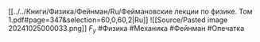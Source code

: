 [[../../Книги/Физика/Фейнман/Ru/Феймановские лекции по физике. Том 1.pdf#page=347&selection=60,0,60,2|Ru]]
![[Source/Pasted image 20241025000033.png]]
$F_y$
#Физика #Механика #Фейнман #Опечатка 